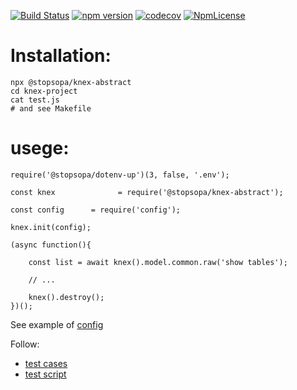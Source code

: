 [![Build Status](https://travis-ci.org/stopsopa/knex-abstract.svg?branch=v0.0.40)](https://travis-ci.org/stopsopa/knex-abstract)
[![npm version](https://badge.fury.io/js/%40stopsopa%2Fknex-abstract.svg)](https://badge.fury.io/js/%40stopsopa%2Fknex-abstract)
[![codecov](https://codecov.io/gh/stopsopa/knex-abstract/branch/v0.0.40/graph/badge.svg)](https://codecov.io/gh/stopsopa/knex-abstract/tree/v0.0.40)
[![NpmLicense](https://img.shields.io/npm/l/@stopsopa/knex-abstract.svg)](https://github.com/stopsopa/knex-abstract/blob/master/LICENSE)

# Installation:

    npx @stopsopa/knex-abstract
    cd knex-project
    cat test.js
    # and see Makefile
    
# usege: 

    require('@stopsopa/dotenv-up')(3, false, '.env');
    
    const knex              = require('@stopsopa/knex-abstract');
    
    const config      = require('config');
    
    knex.init(config);
    
    (async function(){
    
        const list = await knex().model.common.raw('show tables');
        
        // ...
    
        knex().destroy();
    })();

See example of [config](models/config.js)

Follow:

 - [test cases](https://github.com/stopsopa/knex-abstract/blob/master/test/knex/mysql/mysql-insert.test.js)
 - [test script](https://github.com/stopsopa/knex-abstract/blob/master/example/test.js)